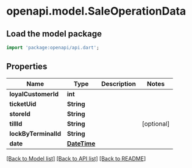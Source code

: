 # openapi.model.SaleOperationData

## Load the model package
```dart
import 'package:openapi/api.dart';
```

## Properties
Name | Type | Description | Notes
------------ | ------------- | ------------- | -------------
**loyalCustomerId** | **int** |  | 
**ticketUid** | **String** |  | 
**storeId** | **String** |  | 
**tillId** | **String** |  | [optional] 
**lockByTerminalId** | **String** |  | 
**date** | [**DateTime**](DateTime.md) |  | 

[[Back to Model list]](../README.md#documentation-for-models) [[Back to API list]](../README.md#documentation-for-api-endpoints) [[Back to README]](../README.md)


